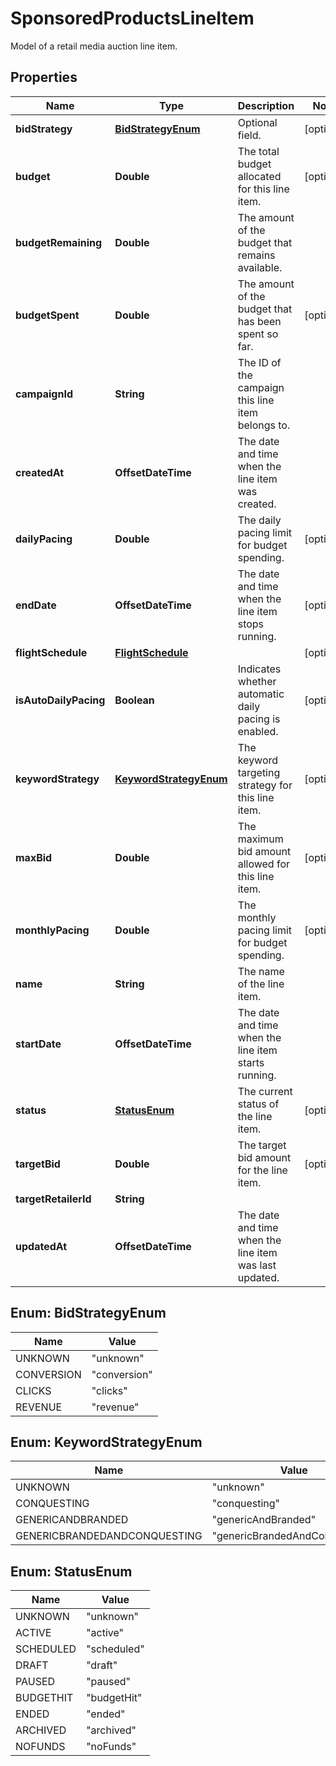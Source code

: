 

# SponsoredProductsLineItem

Model of a retail media auction line item.

## Properties

| Name | Type | Description | Notes |
|------------ | ------------- | ------------- | -------------|
|**bidStrategy** | [**BidStrategyEnum**](#BidStrategyEnum) | Optional field. |  [optional] |
|**budget** | **Double** | The total budget allocated for this line item. |  [optional] |
|**budgetRemaining** | **Double** | The amount of the budget that remains available. |  |
|**budgetSpent** | **Double** | The amount of the budget that has been spent so far. |  [optional] |
|**campaignId** | **String** | The ID of the campaign this line item belongs to. |  |
|**createdAt** | **OffsetDateTime** | The date and time when the line item was created. |  |
|**dailyPacing** | **Double** | The daily pacing limit for budget spending. |  [optional] |
|**endDate** | **OffsetDateTime** | The date and time when the line item stops running. |  [optional] |
|**flightSchedule** | [**FlightSchedule**](FlightSchedule.md) |  |  [optional] |
|**isAutoDailyPacing** | **Boolean** | Indicates whether automatic daily pacing is enabled. |  [optional] |
|**keywordStrategy** | [**KeywordStrategyEnum**](#KeywordStrategyEnum) | The keyword targeting strategy for this line item. |  [optional] |
|**maxBid** | **Double** | The maximum bid amount allowed for this line item. |  [optional] |
|**monthlyPacing** | **Double** | The monthly pacing limit for budget spending. |  [optional] |
|**name** | **String** | The name of the line item. |  |
|**startDate** | **OffsetDateTime** | The date and time when the line item starts running. |  |
|**status** | [**StatusEnum**](#StatusEnum) | The current status of the line item. |  [optional] |
|**targetBid** | **Double** | The target bid amount for the line item. |  [optional] |
|**targetRetailerId** | **String** |  |  |
|**updatedAt** | **OffsetDateTime** | The date and time when the line item was last updated. |  |



## Enum: BidStrategyEnum

| Name | Value |
|---- | -----|
| UNKNOWN | &quot;unknown&quot; |
| CONVERSION | &quot;conversion&quot; |
| CLICKS | &quot;clicks&quot; |
| REVENUE | &quot;revenue&quot; |



## Enum: KeywordStrategyEnum

| Name | Value |
|---- | -----|
| UNKNOWN | &quot;unknown&quot; |
| CONQUESTING | &quot;conquesting&quot; |
| GENERICANDBRANDED | &quot;genericAndBranded&quot; |
| GENERICBRANDEDANDCONQUESTING | &quot;genericBrandedAndConquesting&quot; |



## Enum: StatusEnum

| Name | Value |
|---- | -----|
| UNKNOWN | &quot;unknown&quot; |
| ACTIVE | &quot;active&quot; |
| SCHEDULED | &quot;scheduled&quot; |
| DRAFT | &quot;draft&quot; |
| PAUSED | &quot;paused&quot; |
| BUDGETHIT | &quot;budgetHit&quot; |
| ENDED | &quot;ended&quot; |
| ARCHIVED | &quot;archived&quot; |
| NOFUNDS | &quot;noFunds&quot; |




